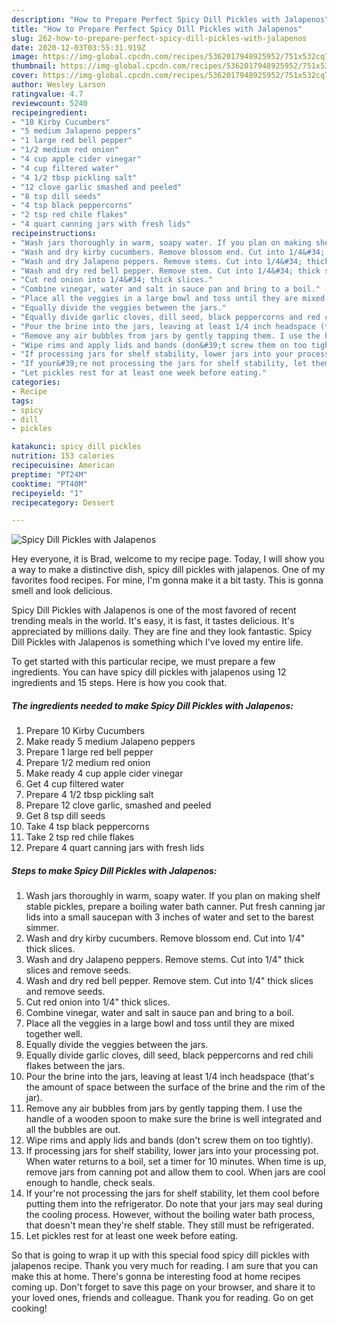 ```yaml
---
description: "How to Prepare Perfect Spicy Dill Pickles with Jalapenos"
title: "How to Prepare Perfect Spicy Dill Pickles with Jalapenos"
slug: 262-how-to-prepare-perfect-spicy-dill-pickles-with-jalapenos
date: 2020-12-03T03:55:31.919Z
image: https://img-global.cpcdn.com/recipes/5362017948925952/751x532cq70/spicy-dill-pickles-with-jalapenos-recipe-main-photo.jpg
thumbnail: https://img-global.cpcdn.com/recipes/5362017948925952/751x532cq70/spicy-dill-pickles-with-jalapenos-recipe-main-photo.jpg
cover: https://img-global.cpcdn.com/recipes/5362017948925952/751x532cq70/spicy-dill-pickles-with-jalapenos-recipe-main-photo.jpg
author: Wesley Larson
ratingvalue: 4.7
reviewcount: 5240
recipeingredient:
- "10 Kirby Cucumbers"
- "5 medium Jalapeno peppers"
- "1 large red bell pepper"
- "1/2 medium red onion"
- "4 cup apple cider vinegar"
- "4 cup filtered water"
- "4 1/2 tbsp pickling salt"
- "12 clove garlic smashed and peeled"
- "8 tsp dill seeds"
- "4 tsp black peppercorns"
- "2 tsp red chile flakes"
- "4 quart canning jars with fresh lids"
recipeinstructions:
- "Wash jars thoroughly in warm, soapy water. If you plan on making shelf stable pickles, prepare a boiling water bath canner. Put fresh canning jar lids into a small saucepan with 3 inches of water and set to the barest simmer."
- "Wash and dry kirby cucumbers. Remove blossom end. Cut into 1/4&#34; thick slices."
- "Wash and dry Jalapeno peppers. Remove stems. Cut into 1/4&#34; thick slices and remove seeds."
- "Wash and dry red bell pepper. Remove stem. Cut into 1/4&#34; thick slices and remove seeds."
- "Cut red onion into 1/4&#34; thick slices."
- "Combine vinegar, water and salt in sauce pan and bring to a boil."
- "Place all the veggies in a large bowl and toss until they are mixed together well."
- "Equally divide the veggies between the jars."
- "Equally divide garlic cloves, dill seed, black peppercorns and red chili flakes between the jars."
- "Pour the brine into the jars, leaving at least 1/4 inch headspace (that&#39;s the amount of space between the surface of the brine and the rim of the jar)."
- "Remove any air bubbles from jars by gently tapping them. I use the handle of a wooden spoon to make sure the brine is well integrated and all the bubbles are out."
- "Wipe rims and apply lids and bands (don&#39;t screw them on too tightly)."
- "If processing jars for shelf stability, lower jars into your processing pot. When water returns to a boil, set a timer for 10 minutes. When time is up, remove jars from canning pot and allow them to cool. When jars are cool enough to handle, check seals."
- "If your&#39;re not processing the jars for shelf stability, let them cool before putting them into the refrigerator. Do note that your jars may seal during the cooling process. However, without the boiling water bath process, that doesn&#39;t mean they&#39;re shelf stable. They still must be refrigerated."
- "Let pickles rest for at least one week before eating."
categories:
- Recipe
tags:
- spicy
- dill
- pickles

katakunci: spicy dill pickles 
nutrition: 153 calories
recipecuisine: American
preptime: "PT24M"
cooktime: "PT40M"
recipeyield: "1"
recipecategory: Dessert

---
```



![Spicy Dill Pickles with Jalapenos](https://img-global.cpcdn.com/recipes/5362017948925952/751x532cq70/spicy-dill-pickles-with-jalapenos-recipe-main-photo.jpg)

Hey everyone, it is Brad, welcome to my recipe page. Today, I will show you a way to make a distinctive dish, spicy dill pickles with jalapenos. One of my favorites food recipes. For mine, I'm gonna make it a bit tasty. This is gonna smell and look delicious.



Spicy Dill Pickles with Jalapenos is one of the most favored of recent trending meals in the world. It's easy, it is fast, it tastes delicious. It's appreciated by millions daily. They are fine and they look fantastic. Spicy Dill Pickles with Jalapenos is something which I've loved my entire life.


To get started with this particular recipe, we must prepare a few ingredients. You can have spicy dill pickles with jalapenos using 12 ingredients and 15 steps. Here is how you cook that.

<!--inarticleads1-->

##### The ingredients needed to make Spicy Dill Pickles with Jalapenos:

1. Prepare 10 Kirby Cucumbers
1. Make ready 5 medium Jalapeno peppers
1. Prepare 1 large red bell pepper
1. Prepare 1/2 medium red onion
1. Make ready 4 cup apple cider vinegar
1. Get 4 cup filtered water
1. Prepare 4 1/2 tbsp pickling salt
1. Prepare 12 clove garlic, smashed and peeled
1. Get 8 tsp dill seeds
1. Take 4 tsp black peppercorns
1. Take 2 tsp red chile flakes
1. Prepare 4 quart canning jars with fresh lids




<!--inarticleads2-->

##### Steps to make Spicy Dill Pickles with Jalapenos:

1. Wash jars thoroughly in warm, soapy water. If you plan on making shelf stable pickles, prepare a boiling water bath canner. Put fresh canning jar lids into a small saucepan with 3 inches of water and set to the barest simmer.
1. Wash and dry kirby cucumbers. Remove blossom end. Cut into 1/4&#34; thick slices.
1. Wash and dry Jalapeno peppers. Remove stems. Cut into 1/4&#34; thick slices and remove seeds.
1. Wash and dry red bell pepper. Remove stem. Cut into 1/4&#34; thick slices and remove seeds.
1. Cut red onion into 1/4&#34; thick slices.
1. Combine vinegar, water and salt in sauce pan and bring to a boil.
1. Place all the veggies in a large bowl and toss until they are mixed together well.
1. Equally divide the veggies between the jars.
1. Equally divide garlic cloves, dill seed, black peppercorns and red chili flakes between the jars.
1. Pour the brine into the jars, leaving at least 1/4 inch headspace (that&#39;s the amount of space between the surface of the brine and the rim of the jar).
1. Remove any air bubbles from jars by gently tapping them. I use the handle of a wooden spoon to make sure the brine is well integrated and all the bubbles are out.
1. Wipe rims and apply lids and bands (don&#39;t screw them on too tightly).
1. If processing jars for shelf stability, lower jars into your processing pot. When water returns to a boil, set a timer for 10 minutes. When time is up, remove jars from canning pot and allow them to cool. When jars are cool enough to handle, check seals.
1. If your&#39;re not processing the jars for shelf stability, let them cool before putting them into the refrigerator. Do note that your jars may seal during the cooling process. However, without the boiling water bath process, that doesn&#39;t mean they&#39;re shelf stable. They still must be refrigerated.
1. Let pickles rest for at least one week before eating.




So that is going to wrap it up with this special food spicy dill pickles with jalapenos recipe. Thank you very much for reading. I am sure that you can make this at home. There's gonna be interesting food at home recipes coming up. Don't forget to save this page on your browser, and share it to your loved ones, friends and colleague. Thank you for reading. Go on get cooking!
